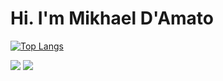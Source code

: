 # Hi. I'm Mikhael D'Amato

[![Top Langs](https://github-readme-stats.vercel.app/api/top-langs/?username=damatomos&layout=compact&theme=gotham)](https://github.com/anuraghazra/github-readme-stats)

  <a href = "https://br.linkedin.com/in/mikhael-d-amato-127750191?trk=people_directory"><img src="https://img.shields.io/badge/LinkedIn-0077B5?style=for-the-badge&logo=linkedin&logoColor=white" target="_blank"></a>
  <a href = "https://github.com/damatomos"><img src="https://img.shields.io/badge/Github-000000?style=for-the-badge&logo=github&logoColor=white" target="_blank"></a>
</div>

